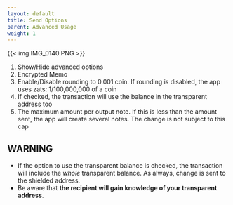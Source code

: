 ```yaml
---
layout: default
title: Send Options
parent: Advanced Usage
weight: 1
---
```


{{< img IMG_0140.PNG >}}

1. Show/Hide advanced options
2. Encrypted Memo
3. Enable/Disable rounding to 0.001 coin. If rounding is disabled,
the app uses zats: 1/100,000,000 of a coin
4. If checked, the transaction will use the balance in the transparent address too
5. The maximum amount per output note. If this is less than the amount
sent, the app will create several notes. The change is not subject to
this cap

## WARNING

- If the option to use the transparent balance is checked, the transaction
will include the *whole* transparent balance. As always, change is sent to the 
shielded address.
- Be aware that **the recipient will gain knowledge of your transparent address**.